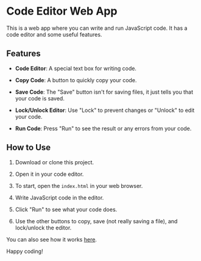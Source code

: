 # Code Editor Web App

This is a web app where you can write and run JavaScript code. It has a code editor and some useful features.

## Features

- **Code Editor**: A special text box for writing code.

- **Copy Code**: A button to quickly copy your code.

- **Save Code**: The "Save" button isn't for saving files, it just tells you that your code is saved.

- **Lock/Unlock Editor**: Use "Lock" to prevent changes or "Unlock" to edit your code.

- **Run Code**: Press "Run" to see the result or any errors from your code.

## How to Use

1. Download or clone this project.

2. Open it in your code editor.

3. To start, open the `index.html` in your web browser.

4. Write JavaScript code in the editor.

5. Click "Run" to see what your code does.

6. Use the other buttons to copy, save (not really saving a file), and lock/unlock the editor.

You can also see how it works [here](https://anujkesarwani1.github.io/edvanta-assignment/).

Happy coding!
